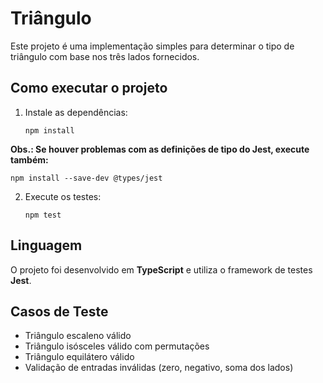 # Triângulo

Este projeto é uma implementação simples para determinar o tipo de triângulo com base nos três lados fornecidos.

## Como executar o projeto

1. Instale as dependências:
   ```
   npm install 
   ```
**Obs.: Se houver problemas com as definições de tipo do Jest, execute também:**
   ```
   npm install --save-dev @types/jest 
   ```

2. Execute os testes:
   ```
   npm test
   ```

## Linguagem

O projeto foi desenvolvido em **TypeScript** e utiliza o framework de testes **Jest**.

## Casos de Teste

- Triângulo escaleno válido
- Triângulo isósceles válido com permutações
- Triângulo equilátero válido
- Validação de entradas inválidas (zero, negativo, soma dos lados)

